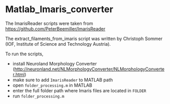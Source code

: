 # Matlab_Imaris_converter

The ImarisReader scripts were taken from
https://github.com/PeterBeemiller/ImarisReader

The extract_filaments_from_imaris script was written by Christoph Sommer (IOF, Institute of Science and Technology Austria).

To run the scripts,
- install Neuroland Morphology Converter (http://neuronland.net/NLMorphologyConverter/NLMorphologyConverter.html)
- make sure to add `ImarisReader` to MATLAB path
- open `folder_processing.m` in MATLAB
- enter the full folder path where Imaris files are located in `FOLDER` 
- run `folder_processing.m`
